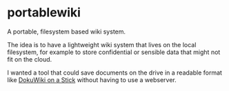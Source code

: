 # portablewiki
A portable, filesystem based wiki system.

The idea is to have a lightweight wiki system that lives on the local filesystem,
for example to store confidential or sensible data that might not fit on the cloud.

I wanted a tool that could save documents on the drive in a readable format
like [DokuWiki on a Stick](https://www.dokuwiki.org/install:dokuwiki_on_a_stick) 
without having to use a webserver.
